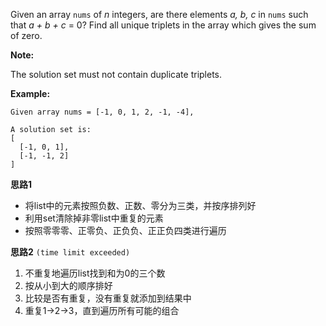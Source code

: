 Given an array `nums` of *n* integers, are there elements *a, b, c* in `nums` such that *a + b + c* = 0? Find all unique triplets in the array which gives the sum of zero.

**Note:**

The solution set must not contain duplicate triplets.

**Example:**
```
Given array nums = [-1, 0, 1, 2, -1, -4],

A solution set is:
[
  [-1, 0, 1],
  [-1, -1, 2]
]
```

**思路1**
* 将list中的元素按照负数、正数、零分为三类，并按序排列好
* 利用set清除掉非零list中重复的元素
* 按照零零零、正零负、正负负、正正负四类进行遍历

**思路2** `(time limit exceeded)` 
1. 不重复地遍历list找到和为0的三个数
2. 按从小到大的顺序排好
3. 比较是否有重复，没有重复就添加到结果中
4. 重复1->2->3，直到遍历所有可能的组合
